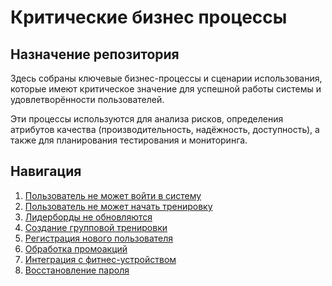 # Критические бизнес процессы

## Назначение репозитория

Здесь собраны ключевые бизнес-процессы и сценарии использования, которые имеют критическое значение для успешной работы системы и удовлетворённости пользователей.

Эти процессы используются для анализа рисков, определения атрибутов качества (производительность, надёжность, доступность), а также для планирования тестирования и мониторинга.

## Навигация

1. [Пользователь не может войти в систему](./login.md)
2. [Пользователь не может начать тренировку](./training.md)
3. [Лидерборды не обновляются](./leaderboards.md)
4. [Создание групповой тренировки](./group-training.md)
5. [Регистрация нового пользователя](./registration.md)
6. [Обработка промоакций](./promo.md)
7. [Интеграция с фитнес-устройством ](./integrations.md)
8. [Восстановление пароля](./password-restore.md)